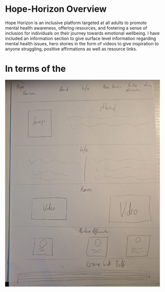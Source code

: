 # Hope-Horizon Overview
Hope Horizon is an inclusive platform targeted at all adults to promote mental health awareness, offering resources, and fostering a sense of inclusion for individuals on their journey towards emotional wellbeing. I have included an information section to give surface level information regarding mental health issues, hero stories in the form of videos to give inspiration to anyone struggling, positive affirmations as well as resource links. 

# In terms of the 
![alt text](images/wireframe.jpg)


